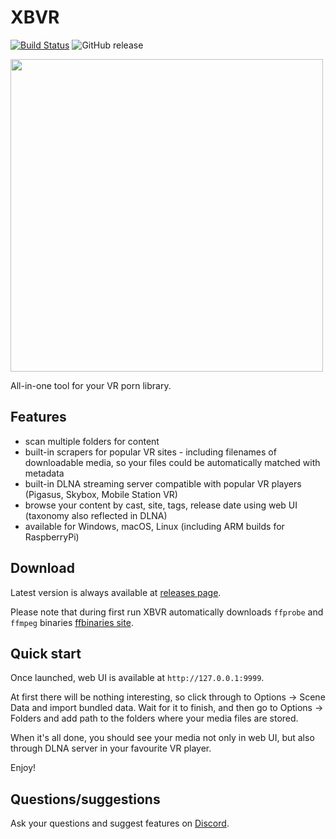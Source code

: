 # XBVR

[![Build Status](https://cloud.drone.io/api/badges/cld9x/xbvr/status.svg)](https://cloud.drone.io/cld9x/xbvr) ![GitHub release](https://img.shields.io/github/release/cld9x/xbvr.svg)

<img src="https://i.imgur.com/Q3UdJhV.jpg" width="500"/>

All-in-one tool for your VR porn library.

## Features

- scan multiple folders for content
- built-in scrapers for popular VR sites - including filenames of downloadable media, so your files could be automatically matched with metadata
- built-in DLNA streaming server compatible with popular VR players (Pigasus, Skybox, Mobile Station VR)
- browse your content by cast, site, tags, release date using web UI (taxonomy also reflected in DLNA)
- available for Windows, macOS, Linux (including ARM builds for RaspberryPi)

## Download

Latest version is always available at [releases page](https://github.com/cld9x/xbvr/releases).

Please note that during first run XBVR automatically downloads `ffprobe` and `ffmpeg` binaries [ffbinaries site](https://ffbinaries.com/downloads).

## Quick start

Once launched, web UI is available at `http://127.0.0.1:9999`.

At first there will be nothing interesting, so click through to Options -> Scene Data and import bundled data. Wait for it to finish, and then go to Options -> Folders and add path to the folders where your media files are stored.

When it's all done, you should see your media not only in web UI, but also through DLNA server in your favourite VR player.

Enjoy!

## Questions/suggestions

Ask your questions and suggest features on [Discord](https://discord.gg/wdCHXAG).
